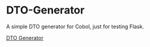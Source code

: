 # DTO-Generator

A simple DTO generator for Cobol, just for testing Flask.

[DTO Generator](http://dto.jmoral.es "DTO Generator")

